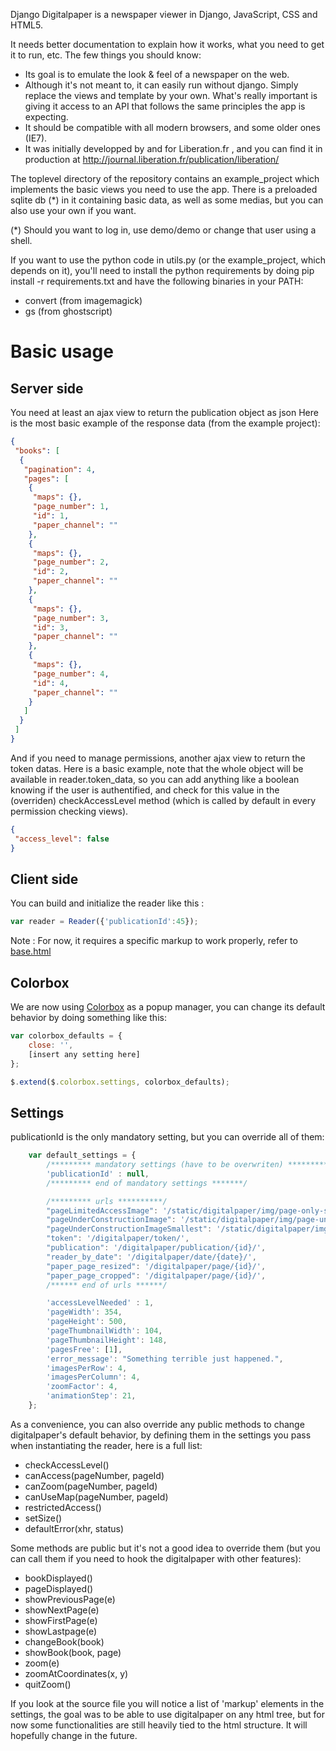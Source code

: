Django Digitalpaper is a newspaper viewer in Django, JavaScript, CSS and HTML5.

It needs better documentation to explain how it works, what you need to get it
to run, etc. The few things you should know:

- Its goal is to emulate the look & feel of a newspaper on the web.
- Although it's not meant to, it can easily run without django. Simply 
  replace the views and template by your own. What's really important is giving
  it access to an API that follows the same principles the app is expecting.
- It should be compatible with all modern browsers, and some older ones (IE7).
- It was initially developped by and for Liberation.fr , and you can find it in
  production at http://journal.liberation.fr/publication/liberation/

The toplevel directory of the repository contains an example_project which 
implements the basic views you need to use the app. There is a preloaded 
sqlite db (*) in it containing basic data, as well as some medias, but you
can also use your own if you want.

(*) Should you want to log in, use demo/demo or change that user using a shell.

If you want to use the python code in utils.py (or the example_project, which
depends on it), you'll need to install the python requirements by doing 
pip install -r requirements.txt and have the following binaries in your PATH:
- convert (from imagemagick)
- gs (from ghostscript)

Basic usage
===========

Server side
-----------

You need at least an ajax view to return the publication object as json 
Here is the most basic example of the response data (from the example project): 

```json
{
 "books": [
  {
   "pagination": 4,
   "pages": [
    {
     "maps": {},
     "page_number": 1,
     "id": 1,
     "paper_channel": ""
    },
    {
     "maps": {},
     "page_number": 2,
     "id": 2,
     "paper_channel": ""
    },
    {
     "maps": {},
     "page_number": 3,
     "id": 3,
     "paper_channel": ""
    },
    {
     "maps": {},
     "page_number": 4,
     "id": 4,
     "paper_channel": ""
    }
   ]
  }
 ]
}
```

And if you need to manage permissions, another ajax view to return the token datas. 
Here is a basic example, note that the whole object will be available in reader.token_data, 
so you can add anything like a boolean knowing if the user is authentified, and check for this value 
in the (overriden) checkAccessLevel method (which is called by default in every permission checking views). 

```json
{
 "access_level": false
}
```

Client side
-----------

You can build and initialize the reader like this : 

```javascript 
var reader = Reader({'publicationId':45});
```

Note : For now, it requires a specific markup to work properly, refer to [base.html](digitalpaper/templates/digitalpaper/base.html)

Colorbox
--------

We are now using [Colorbox](http://www.jacklmoore.com/colorbox/) as a popup manager, you can change its default 
behavior by doing something like this: 

```javascript
var colorbox_defaults = {
    close: '',
    [insert any setting here]
};

$.extend($.colorbox.settings, colorbox_defaults);
```

Settings
--------

publicationId is the only mandatory setting, but you can override all of them:

```javascript
    var default_settings = {
        /********* mandatory settings (have to be overwriten) **********/
        'publicationId' : null,
        /********* end of mandatory settings *******/

        /********* urls **********/
        "pageLimitedAccessImage": '/static/digitalpaper/img/page-only-subscribers.png',
        "pageUnderConstructionImage": '/static/digitalpaper/img/page-under-construction.png',
        "pageUnderConstructionImageSmallest": '/static/digitalpaper/img/page-under-construction_smallest.png',
        "token": '/digitalpaper/token/',
        "publication": '/digitalpaper/publication/{id}/',
        "reader_by_date": '/digitalpaper/date/{date}/',
        "paper_page_resized": '/digitalpaper/page/{id}/',
        "paper_page_cropped": '/digitalpaper/page/{id}/',
        /****** end of urls ******/

        'accessLevelNeeded' : 1,
        'pageWidth': 354,
        'pageHeight': 500,
        'pageThumbnailWidth': 104,
        'pageThumbnailHeight': 148,
        'pagesFree': [1],
        'error_message': "Something terrible just happened.",
        'imagesPerRow': 4,
        'imagesPerColumn': 4,
        'zoomFactor': 4,
        'animationStep': 21,
    };
```

As a convenience, you can also override any public methods to change digitalpaper's default behavior,
by defining them in the settings you pass when instantiating the reader, here is a full list:

* checkAccessLevel() 
* canAccess(pageNumber, pageId) 
* canZoom(pageNumber, pageId) 
* canUseMap(pageNumber, pageId) 
* restrictedAccess() 
* setSize() 
* defaultError(xhr, status) 

Some methods are public but it's not a good idea to override them 
(but you can call them if you need to hook the digitalpaper with other features): 
* bookDisplayed() 
* pageDisplayed() 
* showPreviousPage(e) 
* showNextPage(e) 
* showFirstPage(e) 
* showLastpage(e) 
* changeBook(book) 
* showBook(book, page) 
* zoom(e) 
* zoomAtCoordinates(x, y) 
* quitZoom() 

If you look at the source file you will notice a list of 'markup' elements in the settings, 
the goal was to be able to use digitalpaper on any html tree, but for now some functionalities are still heavily tied to the html structure. 
It will hopefully change in the future. 